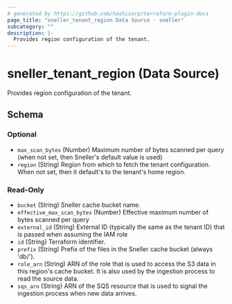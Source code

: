```yaml
---
# generated by https://github.com/hashicorp/terraform-plugin-docs
page_title: "sneller_tenant_region Data Source - sneller"
subcategory: ""
description: |-
  Provides region configuration of the tenant.
---
```


# sneller_tenant_region (Data Source)

Provides region configuration of the tenant.



<!-- schema generated by tfplugindocs -->
## Schema

### Optional

- `max_scan_bytes` (Number) Maximum number of bytes scanned per query (when not set, then Sneller's default value is used)
- `region` (String) Region from which to fetch the tenant configuration. When not set, then it default's to the tenant's home region.

### Read-Only

- `bucket` (String) Sneller cache bucket name.
- `effective_max_scan_bytes` (Number) Effective maximum number of bytes scanned per query
- `external_id` (String) External ID (typically the same as the tenant ID) that is passed when assuming the IAM role
- `id` (String) Terraform identifier.
- `prefix` (String) Prefix of the files in the Sneller cache bucket (always 'db/').
- `role_arn` (String) ARN of the role that is used to access the S3 data in this region's cache bucket. It is also used by the ingestion process to read the source data.
- `sqs_arn` (String) ARN of the SQS resource that is used to signal the ingestion process when new data arrives.


